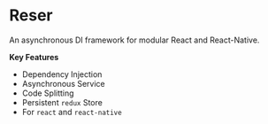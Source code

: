 # Reser

An asynchronous DI framework for modular React and React-Native.

**Key Features**

- Dependency Injection
- Asynchronous Service
- Code Splitting
- Persistent `redux` Store
- For `react` and `react-native`